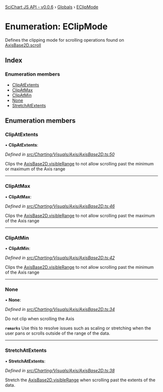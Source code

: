 [SciChart JS API - v0.0.6](../README.md) › [Globals](../globals.md) › [EClipMode](eclipmode.md)

# Enumeration: EClipMode

Defines the clipping mode for scrolling operations found on [AxisBase2D.scroll](../classes/axisbase2d.md#scroll)

## Index

### Enumeration members

* [ClipAtExtents](eclipmode.md#clipatextents)
* [ClipAtMax](eclipmode.md#clipatmax)
* [ClipAtMin](eclipmode.md#clipatmin)
* [None](eclipmode.md#none)
* [StretchAtExtents](eclipmode.md#stretchatextents)

## Enumeration members

###  ClipAtExtents

• **ClipAtExtents**:

*Defined in [src/Charting/Visuals/Axis/AxisBase2D.ts:50](https://github.com/ABTSoftware/SciChart.Dev/blob/34ff3115c2/Web/src/SciChart/src/Charting/Visuals/Axis/AxisBase2D.ts#L50)*

Clips the [AxisBase2D.visibleRange](../classes/axisbase2d.md#visiblerange) to not allow scrolling past the minimum or maximum of the Axis range

___

###  ClipAtMax

• **ClipAtMax**:

*Defined in [src/Charting/Visuals/Axis/AxisBase2D.ts:46](https://github.com/ABTSoftware/SciChart.Dev/blob/34ff3115c2/Web/src/SciChart/src/Charting/Visuals/Axis/AxisBase2D.ts#L46)*

Clips the [AxisBase2D.visibleRange](../classes/axisbase2d.md#visiblerange) to not allow scrolling past the maximum of the Axis range

___

###  ClipAtMin

• **ClipAtMin**:

*Defined in [src/Charting/Visuals/Axis/AxisBase2D.ts:42](https://github.com/ABTSoftware/SciChart.Dev/blob/34ff3115c2/Web/src/SciChart/src/Charting/Visuals/Axis/AxisBase2D.ts#L42)*

Clips the [AxisBase2D.visibleRange](../classes/axisbase2d.md#visiblerange) to not allow scrolling past the minimum of the Axis range

___

###  None

• **None**:

*Defined in [src/Charting/Visuals/Axis/AxisBase2D.ts:34](https://github.com/ABTSoftware/SciChart.Dev/blob/34ff3115c2/Web/src/SciChart/src/Charting/Visuals/Axis/AxisBase2D.ts#L34)*

Do not clip when scrolling the Axis

**`remarks`** 
Use this to resolve issues such as scaling or stretching
when the user pans or scrolls outside of the range of the data.

___

###  StretchAtExtents

• **StretchAtExtents**:

*Defined in [src/Charting/Visuals/Axis/AxisBase2D.ts:38](https://github.com/ABTSoftware/SciChart.Dev/blob/34ff3115c2/Web/src/SciChart/src/Charting/Visuals/Axis/AxisBase2D.ts#L38)*

Stretch the [AxisBase2D.visibleRange](../classes/axisbase2d.md#visiblerange) when scrolling past the extents of the data.
